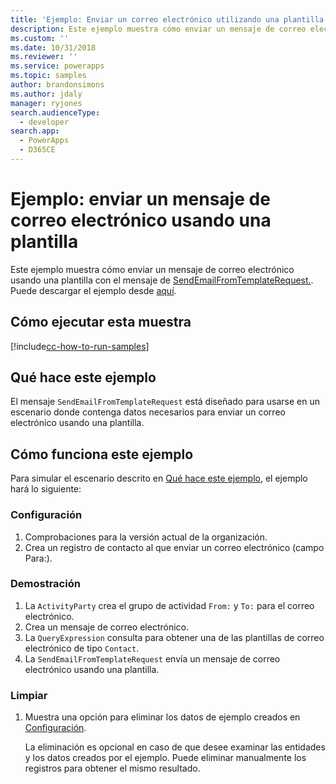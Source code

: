 ```yaml
---
title: 'Ejemplo: Enviar un correo electrónico utilizando una plantilla (Common Data Service) | Microsoft Docs'
description: Este ejemplo muestra cómo enviar un mensaje de correo electrónico usando una plantilla.
ms.custom: ''
ms.date: 10/31/2018
ms.reviewer: ''
ms.service: powerapps
ms.topic: samples
author: brandonsimons
ms.author: jdaly
manager: ryjones
search.audienceType:
  - developer
search.app:
  - PowerApps
  - D365CE
---
```

# <a name="sample-send-an-email-using-a-template"></a>Ejemplo: enviar un mensaje de correo electrónico usando una plantilla

<!-- https://docs.microsoft.com/dynamics365/customer-engagement/developer/sample-send-email-template -->

Este ejemplo muestra cómo enviar un mensaje de correo electrónico usando una plantilla con el mensaje de [SendEmailFromTemplateRequest.](https://docs.microsoft.com/dotnet/api/microsoft.crm.sdk.messages.sendemailfromtemplaterequest?view=dynamics-general-ce-9). Puede descargar el ejemplo desde [aquí](https://github.com/Microsoft/PowerApps-Samples/tree/master/cds/orgsvc/C%23/SendEmailUsingTemp).

## <a name="how-to-run-this-sample"></a>Cómo ejecutar esta muestra

[!include[cc-how-to-run-samples](../../includes/cc-how-to-run-samples.md)]

## <a name="what-this-sample-does"></a>Qué hace este ejemplo

El mensaje `SendEmailFromTemplateRequest` está diseñado para usarse en un escenario donde contenga datos necesarios para enviar un correo electrónico usando una plantilla.

## <a name="how-this-sample-works"></a>Cómo funciona este ejemplo

Para simular el escenario descrito en [Qué hace este ejemplo](#what-this-sample-does), el ejemplo hará lo siguiente:

### <a name="setup"></a>Configuración

1. Comprobaciones para la versión actual de la organización.
2. Crea un registro de contacto al que enviar un correo electrónico (campo Para:).

### <a name="demonstrate"></a>Demostración

1. La `ActivityParty` crea el grupo de actividad `From:` y `To:` para el correo electrónico.
2. Crea un mensaje de correo electrónico.
3. La `QueryExpression` consulta para obtener una de las plantillas de correo electrónico de tipo `Contact`.
4. La `SendEmailFromTemplateRequest` envía un mensaje de correo electrónico usando una plantilla.

### <a name="clean-up"></a>Limpiar

1. Muestra una opción para eliminar los datos de ejemplo creados en [Configuración](#setup).

    La eliminación es opcional en caso de que desee examinar las entidades y los datos creados por el ejemplo. Puede eliminar manualmente los registros para obtener el mismo resultado.
